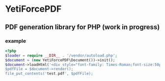 # YetiForcePDF
## PDF generation library for PHP (work in progress)

### example

```PHP
<?php
$loader = require __DIR__ . '/vendor/autoload.php';
$document = (new YetiForcePDF\Document())->init();
$document->loadHtml('<div style="font-family: Times-Roman;font-size:50px;margin-left:100px;margin-bottom:200px;">hello world!</div><div style="font-family: Times-Roman;font-size:50px;margin-left:50px;margin-bottom:100px;">hello world2!</div>'');
$pdfFile = $document->render();
file_put_contents('test.pdf', $pdfFile);
```